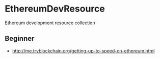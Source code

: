# EthereumDevResource
Ethereum development resource collection

## Beginner
- http://me.tryblockchain.org/getting-up-to-speed-on-ethereum.html
